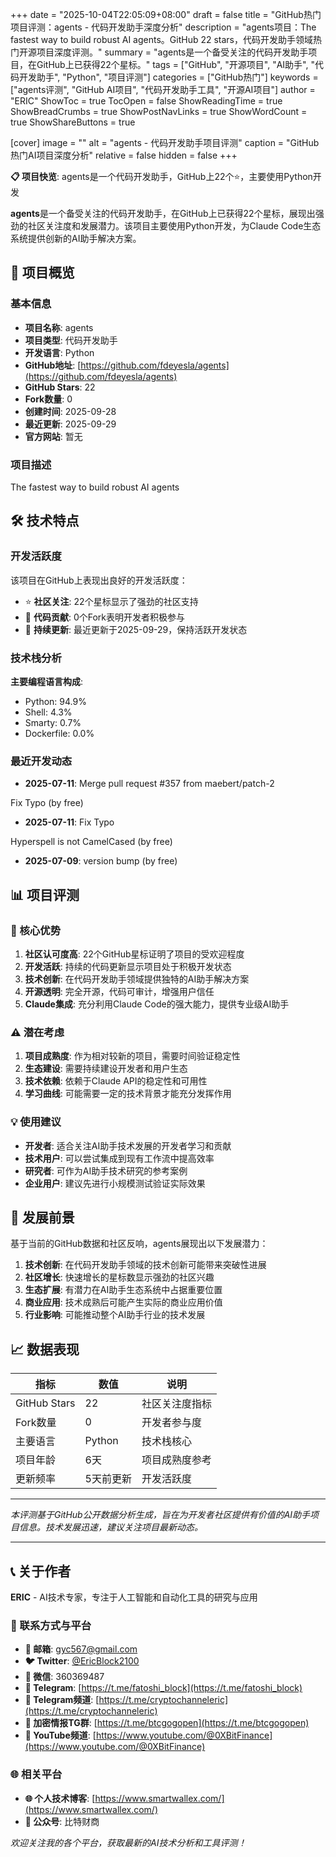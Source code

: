 +++
date = "2025-10-04T22:05:09+08:00"
draft = false
title = "GitHub热门项目评测：agents - 代码开发助手深度分析"
description = "agents项目：The fastest way to build robust AI agents。GitHub 22 stars，代码开发助手领域热门开源项目深度评测。"
summary = "agents是一个备受关注的代码开发助手项目，在GitHub上已获得22个星标。"
tags = ["GitHub", "开源项目", "AI助手", "代码开发助手", "Python", "项目评测"]
categories = ["GitHub热门"]
keywords = ["agents评测", "GitHub AI项目", "代码开发助手工具", "开源AI项目"]
author = "ERIC"
ShowToc = true
TocOpen = false
ShowReadingTime = true
ShowBreadCrumbs = true
ShowPostNavLinks = true
ShowWordCount = true
ShowShareButtons = true

[cover]
image = ""
alt = "agents - 代码开发助手项目评测"
caption = "GitHub热门AI项目深度分析"
relative = false
hidden = false
+++

**📋 项目快览**: agents是一个代码开发助手，GitHub上22个⭐，主要使用Python开发

**agents**是一个备受关注的代码开发助手，在GitHub上已获得22个星标，展现出强劲的社区关注度和发展潜力。该项目主要使用Python开发，为Claude Code生态系统提供创新的AI助手解决方案。

## 🎯 项目概览

### 基本信息
- **项目名称**: agents
- **项目类型**: 代码开发助手
- **开发语言**: Python
- **GitHub地址**: [https://github.com/fdeyesla/agents](https://github.com/fdeyesla/agents)
- **GitHub Stars**: 22
- **Fork数量**: 0
- **创建时间**: 2025-09-28
- **最近更新**: 2025-09-29
- **官方网站**: 暂无

### 项目描述
The fastest way to build robust AI agents

## 🛠️ 技术特点

### 开发活跃度
该项目在GitHub上表现出良好的开发活跃度：
- ⭐ **社区关注**: 22个星标显示了强劲的社区支持
- 🔄 **代码贡献**: 0个Fork表明开发者积极参与
- 📅 **持续更新**: 最近更新于2025-09-29，保持活跃开发状态

### 技术栈分析

**主要编程语言构成**:
- Python: 94.9%
- Shell: 4.3%
- Smarty: 0.7%
- Dockerfile: 0.0%


### 最近开发动态
- **2025-07-11**: Merge pull request #357 from maebert/patch-2

Fix Typo (by free)
- **2025-07-11**: Fix Typo

Hyperspell is not CamelCased (by free)
- **2025-07-09**: version bump (by free)


## 📊 项目评测

### 🎯 核心优势
1. **社区认可度高**: 22个GitHub星标证明了项目的受欢迎程度
2. **开发活跃**: 持续的代码更新显示项目处于积极开发状态
3. **技术创新**: 在代码开发助手领域提供独特的AI助手解决方案
4. **开源透明**: 完全开源，代码可审计，增强用户信任
5. **Claude集成**: 充分利用Claude Code的强大能力，提供专业级AI助手

### ⚠️ 潜在考虑
1. **项目成熟度**: 作为相对较新的项目，需要时间验证稳定性
2. **生态建设**: 需要持续建设开发者和用户生态
3. **技术依赖**: 依赖于Claude API的稳定性和可用性
4. **学习曲线**: 可能需要一定的技术背景才能充分发挥作用

### 💡 使用建议
- **开发者**: 适合关注AI助手技术发展的开发者学习和贡献
- **技术用户**: 可以尝试集成到现有工作流中提高效率
- **研究者**: 可作为AI助手技术研究的参考案例
- **企业用户**: 建议先进行小规模测试验证实际效果

## 🔮 发展前景

基于当前的GitHub数据和社区反响，agents展现出以下发展潜力：

1. **技术创新**: 在代码开发助手领域的技术创新可能带来突破性进展
2. **社区增长**: 快速增长的星标数显示强劲的社区兴趣
3. **生态扩展**: 有潜力在AI助手生态系统中占据重要位置
4. **商业应用**: 技术成熟后可能产生实际的商业应用价值
5. **行业影响**: 可能推动整个AI助手行业的技术发展

## 📈 数据表现

| 指标 | 数值 | 说明 |
|------|------|------|
| GitHub Stars | 22 | 社区关注度指标 |
| Fork数量 | 0 | 开发者参与度 |
| 主要语言 | Python | 技术栈核心 |
| 项目年龄 | 6天 | 项目成熟度参考 |
| 更新频率 | 5天前更新 | 开发活跃度 |

---

*本评测基于GitHub公开数据分析生成，旨在为开发者社区提供有价值的AI助手项目信息。技术发展迅速，建议关注项目最新动态。*

---

## 📞 关于作者

**ERIC** - AI技术专家，专注于人工智能和自动化工具的研究与应用

### 🔗 联系方式与平台

- **📧 邮箱**: [gyc567@gmail.com](mailto:gyc567@gmail.com)
- **🐦 Twitter**: [@EricBlock2100](https://twitter.com/EricBlock2100)
- **💬 微信**: 360369487
- **📱 Telegram**: [https://t.me/fatoshi_block](https://t.me/fatoshi_block)
- **📢 Telegram频道**: [https://t.me/cryptochanneleric](https://t.me/cryptochanneleric)
- **👥 加密情报TG群**: [https://t.me/btcgogopen](https://t.me/btcgogopen)
- **🎥 YouTube频道**: [https://www.youtube.com/@0XBitFinance](https://www.youtube.com/@0XBitFinance)

### 🌐 相关平台

- **🌐 个人技术博客**: [https://www.smartwallex.com/](https://www.smartwallex.com/)
- **📖 公众号**: 比特财商

*欢迎关注我的各个平台，获取最新的AI技术分析和工具评测！*
